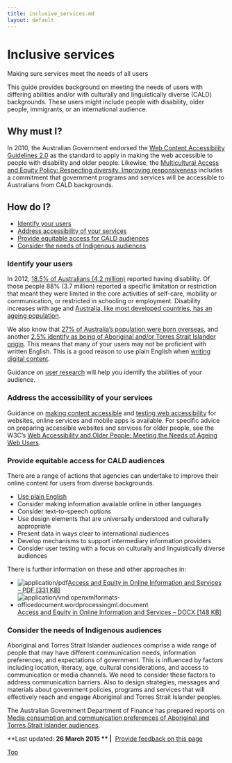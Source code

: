 ```yaml
---
title: inclusive_services.md
layout: default
---
```

Inclusive services
==================

Making sure services meet the needs of all users

This guide provides background on meeting the needs of users with differing abilities and/or with culturally and linguistically diverse (CALD) backgrounds. These users might include people with disability, older people, immigrants, or an international audience. 

Why must I?
-----------

In 2010, the Australian Government endorsed the [Web Content Accessibility Guidelines 2.0](http://www.w3.org/WAI/intro/wcag.php) as the standard to apply in making the web accessible to people with disability and older people. Likewise, the [Multicultural Access and Equity Policy: Respecting diversity. Improving responsiveness](https://www.dss.gov.au/our-responsibilities/settlement-and-multicultural-affairs/programs-policy/access-and-equity/multicultural-access-and-equity-policy-toolkit) includes a commitment that government programs and services will be accessible to Australians from CALD backgrounds.

How do I?
---------

-   [Identify your users​](inclusive_services.md#identify)
-   [Address accessibility of your services](inclusive_services.md#address)
-   [Provide equitable access for CALD audiences](inclusive_services.md#provide)
-   [Consider the needs of Indigenous audiences](inclusive_services.md#communications)

### Identify your users

In 2012, [18.5% of Australians (4.2 million)](http://www.abs.gov.au/ausstats/abs@.nsf/Lookup/3A5561E876CDAC73CA257C210011AB9B?opendocument) reported having disability. Of those people 88% (3.7 million) reported a specific limitation or restriction that meant they were limited in the core activities of self-care, mobility or communication, or restricted in schooling or employment. Disability increases with age and [Australia, like most developed countries, has an ageing population](http://www.abs.gov.au/AUSSTATS/abs@.nsf/Previousproducts/3222.0Media%20Release12006%20to%202101?opendocument&tabname=Summary&prodno=3222.0&issue=2006%20to%202101&num=&view=).

We also know that [27% of Australia’s population were born overseas](http://www.abs.gov.au/ausstats/abs@.nsf/Lookup/by%20Subject/1301.0~2012~Main%20Features~Country%20of%20birth~54), and another [2.5% identify as being of Aboriginal and/or Torres Strait Islander origin](http://www.abs.gov.au/ausstats/abs@.nsf/Lookup/2076.0main+features1102011). This means that many of your users may not be proficient with written English. This is a good reason to use plain English when [writing digital content](online_writing.md).

Guidance on [user research](user_research.md) will help you identify the abilities of your audience.

### Address the accessibility of your services

Guidance on [making content accessible](making_content_accessible.md) and [testing web accessibility](../testing_web_accessibility.md) for websites, online services and mobile apps is available. For specific advice on preparing accessible websites and services for older people, see the W3C’s [Web Accessibility and Older People: Meeting the Needs of Ageing Web Users](http://www.w3.org/WAI/older-users/developing.html).

### Provide equitable access for CALD audiences

There are a range of actions that agencies can undertake to improve their online content for users from diverse backgrounds.

-   [Use plain English](online_writing.md#writeplain)
-   Consider making information available online in other languages
-   Consider text-to-speech options
-   Use design elements that are universally understood and culturally appropriate
-   Present data in ways clear to international audiences
-   Develop mechanisms to support intermediary information providers
-   Consider user testing with a focus on culturally and linguistically diverse audiences

There is further information on these and other approaches in:

-   ![](https://www.dto.gov.au/modules/file/icons/application-pdf.png "application/pdf")[Access and Equity in Online Information and Services – PDF [331 KB]](../sites/g/files/net261/f/Access-and-Equity-in-Online-Information-and-Services-Nov-2014.pdf)
-   ![](https://www.dto.gov.au/modules/file/icons/x-office-document.png "application/vnd.openxmlformats-officedocument.wordprocessingml.document")[Access and Equity in Online Information and Services – DOCX [148 KB]](../sites/g/files/net261/f/Access-and-Equity-in-Online-Information-and-Services-Nov-2014.docx)

### Consider the needs of Indigenous audiences

Aboriginal and Torres Strait Islander audiences comprise a wide range of people that may have different communication needs, information preferences, and expectations of government. This is influenced by factors including location, literacy, age, cultural considerations, and access to communication or media channels. We need to consider these factors to address communication barriers. Also to design strategies, messages and materials about government policies, programs and services that will effectively reach and engage Aboriginal and Torres Strait Islander peoples.

The Australian Government Department of Finance has prepared reports on [Media consumption and communication preferences of Aboriginal and Torres Strait Islander audiences](http://www.finance.gov.au/advertising/indigenous-communications-research/).

**Last updated: **26 March 2015 ** |**  [Provide feedback on this page](../feedback%3Furl_from=DesigningInclusiveServices.html)

[Top](inclusive_services.md#)

